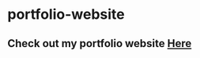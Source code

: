 # portfolio-website
## Check out my portfolio website [Here](https://joshua-lamke-portfolio.netlify.app/)
